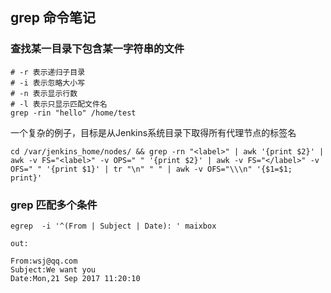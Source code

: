 ## grep 命令笔记

### 查找某一目录下包含某一字符串的文件

``` shell
# -r 表示递归子目录
# -i 表示忽略大小写
# -n 表示显示行数
# -l 表示只显示匹配文件名
grep -rin "hello" /home/test
```

一个复杂的例子，目标是从Jenkins系统目录下取得所有代理节点的标签名

``` shell
cd /var/jenkins_home/nodes/ && grep -rn "<label>" | awk '{print $2}' | awk -v FS="<label>" -v OPS=" " '{print $2}' | awk -v FS="</label>" -v OFS=" " '{print $1}' | tr "\n" " " | awk -v OFS="\\\n" '{$1=$1; print}'
```

### grep 匹配多个条件

``` shell
egrep  -i '^(From | Subject | Date): ' maixbox

out:

From:wsj@qq.com
Subject:We want you
Date:Mon,21 Sep 2017 11:20:10
```
